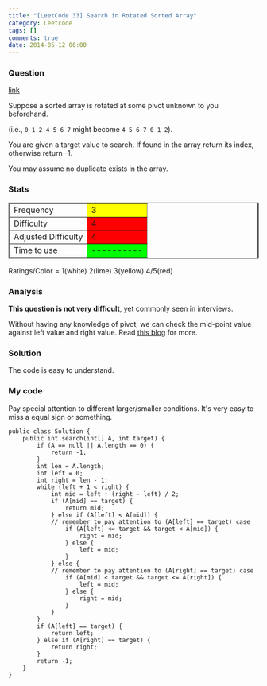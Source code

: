 ```yaml
---
title: "[LeetCode 33] Search in Rotated Sorted Array"
category: Leetcode
tags: []
comments: true
date: 2014-05-12 00:00
---
```



### Question

[link](http://oj.leetcode.com/problems/search-in-rotated-sorted-array/)

<div class="question-content">
            <p></p><p>Suppose a sorted array is rotated at some pivot unknown to you beforehand.</p>

<p>(i.e., <code>0 1 2 4 5 6 7</code> might become <code>4 5 6 7 0 1 2</code>).</p>

<p>You are given a target value to search. If found in the array return its index, otherwise return -1.</p>

<p>You may assume no duplicate exists in the array.</p><p></p>
          </div>

### Stats

<table border="2">
	<tr>
		<td>Frequency</td>
		<td bgcolor="yellow">3</td>
	</tr>
	<tr>
		<td>Difficulty</td>
		<td bgcolor="red">4</td>
	</tr>
	<tr>
		<td>Adjusted Difficulty</td>
		<td bgcolor="red">4</td>
	</tr>
	<tr>
		<td>Time to use</td>
		<td bgcolor="lime">----------</td>
	</tr>
</table>

Ratings/Color = 1(white) 2(lime) 3(yellow) 4/5(red)

### Analysis

**This question is not very difficult**, yet commonly seen in interviews.

Without having any knowledge of pivot, we can check the mid-point value against left value and right value. Read [this blog](http://leetcode.com/2010/04/searching-element-in-rotated-array.html) for more.

### Solution

The code is easy to understand.

### My code

Pay special attention to different larger/smaller conditions. It's very easy to miss a equal sign or something.

    public class Solution {
        public int search(int[] A, int target) {
            if (A == null || A.length == 0) {
                return -1;
            }
            int len = A.length;
            int left = 0;
            int right = len - 1;
            while (left + 1 < right) {
                int mid = left + (right - left) / 2;
                if (A[mid] == target) {
                    return mid;
                } else if (A[left] < A[mid]) {
                // remember to pay attention to (A[left] == target) case
                    if (A[left] <= target && target < A[mid]) {
                        right = mid;
                    } else {
                        left = mid;
                    }
                } else {
                // remember to pay attention to (A[right] == target) case
                    if (A[mid] < target && target <= A[right]) {
                        left = mid;
                    } else {
                        right = mid;
                    }
                }
            }
            if (A[left] == target) {
                return left;
            } else if (A[right] == target) {
                return right;
            }
            return -1;
        }
    }
